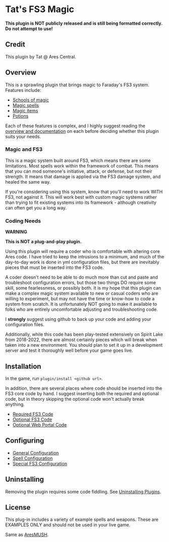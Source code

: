 # Tat's FS3 Magic

**This plugin is NOT publicly released and is still being formatted correctly. Do not attempt to use!**

## Credit
This plugin by Tat @ Ares Central.

## Overview

This is a sprawling plugin that brings magic to Faraday's FS3 system. Features include:

- [Schools of magic](https://github.com/spiritlake/ares-tat-s-fs3-magic-plugin/wiki/Schools)
- [Magic spells](https://github.com/spiritlake/ares-tat-s-fs3-magic-plugin/wiki/Spells#spell-effects)
- [Magic items](https://github.com/spiritlake/ares-tat-s-fs3-magic-plugin/wiki/Magic-Items)
- [Potions](https://github.com/spiritlake/ares-tat-s-fs3-magic-plugin/wiki/Potions)

Each of these features is complex, and I highly suggest reading the [overview and documentation](https://github.com/spiritlake/ares-sl-magic-for-fs3-plugin/wiki) on each before deciding whether this plugin suits your needs. 

### Magic and FS3

This is a magic system built around FS3, which means there are some limitations. Most spells work within the framework of combat. This means that you can mod someone's initiative, attack, or defense, but not their strength. It means that damage is applied via the FS3 damage system, and healed the same way.

If you're considering using this system, know that you'll need to work WITH FS3, not against it. This will work best with custom magic systems rather than trying to fit existing systems into its framework - although creativity can often get you a long way.

### Coding Needs

**WARNING**

**This is NOT a plug-and-play plugin.**

Using this plugin will require a coder who is comfortable with altering core Ares code. I have tried to keep the intrusions to a minimum, and much of the day-to-day work is done in yml configuration files, but there are inevitably pieces that must be inserted into the FS3 code.

A coder doesn't need to be able to do much more than cut and paste and troubleshoot configuration errors, but those two things DO require some skill, some fearlessness, or possibly both. It is my hope that this plugin can make a complex magic system available to new or casual coders who are willing to experiment, but may not have the time or know-how to code a system from scratch. It is unfortunately NOT going to make it available to folks who are entirely uncomfortable adjusting and troubleshooting code.

I **strongly** suggest using github to back up your code and adding your configuration files.

Additionally, while this code has been play-tested extensively on Spirit Lake from 2018-2022, there are almost certainly pieces which will break when taken into a new environment. You should plan to set it up in a development server and test it thoroughly well before your game goes live.

## Installation
In the game, run `plugin/install <github url>`.

In addition, there are several places where code should be inserted into the FS3 core code by hand. I suggest inserting both the required and optional code, but in theory skipping the optional code won't actually break anything.

- [Required FS3 Code](https://github.com/spiritlake/ares-sl-magic-for-fs3-plugin/wiki/Required-FS3-Code)
- [Optional FS3 Code](https://github.com/spiritlake/ares-sl-magic-for-fs3-plugin/wiki/Optional-FS3-Code)
- [Optional Web Portal Code](https://github.com/spiritlake/ares-sl-magic-for-fs3-plugin/wiki/Optional-Web-Portal-Code)

## Configuring

- [General Configuration](https://github.com/spiritlake/ares-tat-s-fs3-magic-plugin/wiki/General-Configuration)
- [Spell Configuration](https://github.com/spiritlake/ares-tat-s-fs3-magic-plugin/wiki/Configuring-Spells)
- [Special FS3 Configuration](https://github.com/spiritlake/ares-tat-s-fs3-magic-plugin/wiki/FS3-Special-Configuration)

## Uninstalling

Removing the plugin requires some code fiddling.  See [Uninstalling Plugins](https://www.aresmush.com/tutorials/code/extras.html#uninstalling-plugins).


## License
This plug-in includes a variety of example spells and weapons. These are EXAMPLES ONLY and should not be used in your live game.

Same as [AresMUSH](https://aresmush.com/license).
